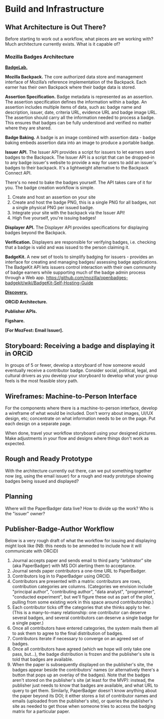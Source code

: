 # Build and Infrastructure



## What Architecture is Out There?

Before starting to work out a workflow, what pieces are we working with? Much architecture currently exists. What is it capable of?

### Mozilla Badges Architecture

[**BadgeLab.**](http://badgelab.herokuapp.com/)

**Mozilla Backpack.**
The core authorized data store and management interface of Mozilla’s reference implementation of the Backpack. Each earner has their own Backpack where their badge data is stored.

**Assertion Specification.**
Badge metadata is represented as an assertion. The assertion specification defines the information within a badge. An assertion includes multiple items of data, such as: badge name and description, issuer, date, criteria URL, evidence URL and badge image URL. The assertion should carry all the information needed to process a badge. This ensures that badges can be fully understood and verified no matter where they are shared.

**Badge Baking.**
A badge is an image combined with assertion data - badge baking embeds assertion data into an image to produce a portable badge.

**Issuer API.**
The Issuer API provides a script for issuers to let earners send badges to the Backpack. The Issuer API is a script that can be dropped-in to any badge issuer's website to provide a way for users to add an issuer's badges to their backpack. It's a lightweight alternative to the Backpack Connect API.

There's no need to bake the badges yourself. The API takes care of it for you. The badge creation workflow is simple.
1. Create and host an assertion on your site
2. Create and host the badge PNG, this is a single PNG for all badges, not a single physical PNG per issued badge.
3. Integrate your site with the backpack via the Issuer API!
4. High five yourself, you're issuing badges!

**Displayer API.**
The Displayer API provides specifications for displaying badges beyond the Backpack.

**Verification.**
Displayers are responsible for verifying badges, i.e. checking that a badge is valid and was issued to the person claiming it.

**BadgeKit.**
A new set of tools to simplify badging for issuers - provides an interface for creating and managing badges/ assessing badge applications. The BadgeKit API lets issuers control interaction with their own community of badge earners while supporting much of the badge admin process through a Web app.
https://github.com/mozilla/openbadges-badgekit/wiki/BadgeKit-Self-Hosting-Guide


[**Discovery.**](http://discover.openbadges.org/)

**ORCiD Architecture.**

**Publisher APIs.**

**Figshare.**

**[For MozFest: Email Issuer].**

## Storyboard: Receiving a badge and displaying it in ORCiD
In groups of 5 or fewer, develop a storyboard of how someone would eventually receive a contributor badge. Consider social, political, legal, and cultural drivers as you develop your storyboard to develop what your group feels is the most feasible story path.

## Wireframes: Machine-to-Person Interface
For the components where there is a machine-to-person interface, develop a wireframe of what would be included. Don't worry about images, UI/UX design, etc; concentrate on what information needs to be on the page. Put each design on a separate page. 

When done, travel your workflow storyboard using your designed pictures. Make adjustments in your flow and designs where things don't work as expected.

## Rough and Ready Prototype
With the architecture currently out there, can we put something together now (eg, using the email issuer) for a rough and ready prototype showing badges being issued and displayed?

## Planning
Where will the PaperBadger data live?
How to divide up the work?
Who is the "issuer" owner?





## Publisher-Badge-Author Workflow
Below is a very rough draft of what the workflow for issuing and displaying might look like (NB: this needs to be ammeded to include how it will communicate with ORCiD)

1. Journal accepts paper and sends email to third party “arbitrator” site (aka PaperBadger) with MS DOI alerting them to acceptance.
2. Journal sends paper contributors a one-time URL to PaperBadger.
3. Contributors log in to PaperBadger using ORCID. 
4. Contributors are presented with a matrix: contributors are rows, contribution categories are columns. (Categories we envision include "principal author", "contributing author", "data analyst", "programmer", "conducted experiment", but we'll figure these out as part of the pilot, pulling from some existing work in this space around contributorship.)
5. Each contributor ticks off the categories that she thinks apply to her.  (This is a many-to-many relationship: one contributor can deserve several badges, and several contributors can deserve a single badge for a single paper.)
6. Once all contributors have entered categories, the system mails them all to ask them to agree to the final distribution of badges.
7. Contributors iterate if necessary to converge on an agreed set of badges.
8. Once all contributors have agreed (which we hope will only take one pass, but...), the badge distribution is frozen and the publisher's site is told that badges are available.
9. When the paper is subsequently displayed on the publisher's site, the badges appear beside the contributors' names (or alternatively there's a button that pops up an overlay of the badges).
Note that the badges aren't stored on the publisher's site (at least for the MVP): instead, the publisher just needs to know that badges are available, and what URL to query to get them. Similarly, PaperBadger doesn't know anything about the paper beyond its DOI; it either stores a list of contributor names and emails (uploaded from the publisher's site), or queries the publisher's site as needed to get those when someone tries to access the badging matrix for a particular paper.
